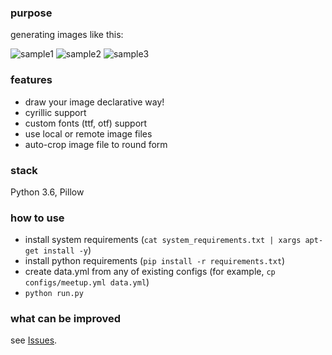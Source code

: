 ### purpose
generating images like this:  

![sample1](https://secure.meetupstatic.com/photos/event/1/d/b/1/600_463327601.jpeg)
![sample2](https://secure.meetupstatic.com/photos/event/b/1/c/c/600_463125516.jpeg)
![sample3](https://secure.meetupstatic.com/photos/event/8/6/7/b/600_463174427.jpeg)

### features
- draw your image declarative way!
- cyrillic support
- custom fonts (ttf, otf) support
- use local or remote image files
- auto-crop image file to round form

### stack
Python 3.6, Pillow

### how to use
- install system requirements (`cat system_requirements.txt | xargs apt-get install -y`)
- install python requirements (`pip install -r requirements.txt`)
- create data.yml from any of existing configs (for example, `cp configs/meetup.yml data.yml`)
- `python run.py`

### what can be improved
see [Issues](https://github.com/spbpython/kdpv_generator/issues).
